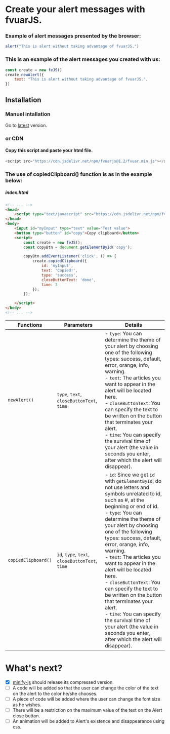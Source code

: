 # Create your alert messages with fvuarJS.

### Example of alert messages presented by the browser:
```javascript
alert("This is alert without taking advantage of fvuarJS.")
```

### This is an example of the alert messages you created with us:
```javascript
const create = new feJS()
create.newAlert({
    text: "This is alert without taking advantage of fvuarJS.",
})
```


## Installation

### Manuel intallation
Go to [latest](https://github.com/ahmetcanisik/fvuarJS/releases/latest) version.

### or CDN

#### Copy this script and paste your html file.
```javascript
<script src="https://cdn.jsdelivr.net/npm/fvuarjs@1.2/fvuar.min.js"></script>
```

### The use of copiedClipboard() function is as in the example below:

##### index.html
```html
<!-- ... -->
<head>
    <script type="text/javascript" src="https://cdn.jsdelivr.net/npm/fvuarjs@1.2/fvuar.min.js"></script>
</head>
<body>
    <input id="myInput" type="text" value="Test value">
    <button type="button" id="copy">Copy clipboard</button>
    <script>
        const create = new feJS();
        const copyBtn = document.getElementById('copy');

        copyBtn.addEventListener('click', () => {
            create.copiedClipboard({
                id: 'myInput',
                text: 'Copied!',
                type: 'success',
                closeButtonText: 'done',
                time: 3
            });
        });

    </script>
</body>
<!-- ... -->
```

| Functions | Parameters | Details |
| ----------| ------------- | -------- |
| `newAlert()` | `type`, `text`, `closeButtonText`, `time` | - `type`: You can determine the theme of your alert by choosing one of the following types: success, default, error, orange, info, warning. <br> - `text`: The articles you want to appear in the alert will be located here. <br> - `closeButtonText`: You can specify the text to be written on the button that terminates your alert. <br> - `time`: You can specify the survival time of your alert (the value in seconds you enter, after which the alert will disappear). |
| `copiedClipboard()` | `id`, `type`, `text`, `closeButtonText`, `time` | - `id`: Since we get `id` with `getElementById`, do not use letters and symbols unrelated to id, such as #, at the beginning or end of id. <br> - `type`: You can determine the theme of your alert by choosing one of the following types: success, default, error, orange, info, warning. <br> - `text`: The articles you want to appear in the alert will be located here. <br> - `closeButtonText`: You can specify the text to be written on the button that terminates your alert. <br> - `time`: You can specify the survival time of your alert (the value in seconds you enter, after which the alert will disappear). |


# What's next?

- [x] [minify-js](https://minify-js.com/) should release its compressed version.
- [ ] A code will be added so that the user can change the color of the text on the alert to the color he/she chooses.
- [ ] A piece of code will be added where the user can change the font size as he wishes.
- [ ] There will be a restriction on the maximum value of the text on the Alert close button.
- [ ] An animation will be added to Alert's existence and disappearance using css.
